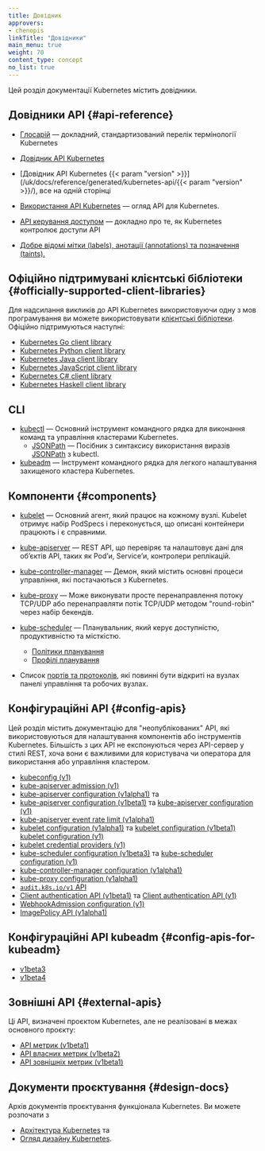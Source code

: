 ```yaml
---
title: Довідник
approvers:
- chenopis
linkTitle: "Довідники"
main_menu: true
weight: 70
content_type: concept
no_list: true
---
```


<!-- overview -->

Цей розділ документації Kubernetes містить довідники.

<!-- body -->

## Довідники API {#api-reference}

* [Глосарій](/uk/docs/reference/glossary/) — докладний, стандартизований перелік термінології Kubernetes

* [Довідник API Kubernetes](/uk/docs/reference/kubernetes-api/)
* [Довідник API Kubernetes {{< param "version" >}}](/uk/docs/reference/generated/kubernetes-api/{{< param "version" >}}/), все на одній сторінці
* [Використання API Kubernetes](/uk/docs/reference/using-api/) — огляд API для Kubernetes.
* [API керування доступом](/uk/docs/reference/access-authn-authz/) — докладно про те, як Kubernetes контролює доступи API
* [Добре відомі мітки (labels), анотації (annotations) та позначення (taints).](/uk/docs/reference/labels-annotations-taints/)

## Офіційно підтримувані клієнтські бібліотеки {#officially-supported-client-libraries}

Для надсилання викликів до API Kubernetes використовуючи одну з мов програмування ви можете використовувати [клієнтські бібліотеки](/uk/docs/reference/using-api/client-libraries/). Офіційно підтримуються наступні:

* [Kubernetes Go client library](https://github.com/kubernetes/client-go/)
* [Kubernetes Python client library](https://github.com/kubernetes-client/python)
* [Kubernetes Java client library](https://github.com/kubernetes-client/java)
* [Kubernetes JavaScript client library](https://github.com/kubernetes-client/javascript)
* [Kubernetes C# client library](https://github.com/kubernetes-client/csharp)
* [Kubernetes Haskell client library](https://github.com/kubernetes-client/haskell)

## CLI

* [kubectl](/uk/docs/reference/kubectl/) — Основний інструмент командного рядка для виконання команд та управління кластерами Kubernetes.
  * [JSONPath](/uk/docs/reference/kubectl/jsonpath/) — Посібник з синтаксису використання виразів [JSONPath](https://goessner.net/articles/JsonPath/) з kubectl.
* [kubeadm](/uk/docs/reference/setup-tools/kubeadm/) — Інструмент командного рядка для легкого налаштування захищеного кластера Kubernetes.

## Компоненти {#components}

* [kubelet](/uk/docs/reference/command-line-tools-reference/kubelet/) — Основний агент, який працює на кожному вузлі. Kubelet отримує набір PodSpecs і переконується, що описані контейнери працюють і є справними.
* [kube-apiserver](/uk/docs/reference/command-line-tools-reference/kube-apiserver/) — REST API, що перевіряє та налаштовує дані для обʼєктів API, таких як Podʼи, Serviceʼи, контролери реплікацій.
* [kube-controller-manager](/uk/docs/reference/command-line-tools-reference/kube-controller-manager/) — Демон, який містить основні процеси управління, які постачаються з Kubernetes.
* [kube-proxy](/uk/docs/reference/command-line-tools-reference/kube-proxy/) — Може виконувати просте перенаправлення потоку TCP/UDP або перенаправляти потік TCP/UDP методом "round-robin" через набір бекендів.
* [kube-scheduler](/uk/docs/reference/command-line-tools-reference/kube-scheduler/) — Планувальник, який керує доступністю, продуктивністю та місткістю.

  * [Політики планування](/uk/docs/reference/scheduling/policies)
  * [Профілі планування](/uk/docs/reference/scheduling/config#profiles)

* Список [портів та протоколів](/uk/docs/reference/networking/ports-and-protocols/), які повинні бути відкриті на вузлах панелі управління та робочих вузлах.

## Конфігураційні API {#config-apis}

Цей розділ містить документацію для "неопублікованих" API, які використовуються для налаштування компонентів або інструментів Kubernetes. Більшість з цих API не експонуються через API-сервер у стилі REST, хоча вони є важливими для користувача чи оператора для використання або управління кластером.

* [kubeconfig (v1)](/uk/docs/reference/config-api/kubeconfig.v1/)
* [kube-apiserver admission (v1)](/uk/docs/reference/config-api/apiserver-admission.v1/)
* [kube-apiserver configuration (v1alpha1)](/uk/docs/reference/config-api/apiserver-config.v1alpha1/) та
* [kube-apiserver configuration (v1beta1)](/uk/docs/reference/config-api/apiserver-config.v1beta1/) та
  [kube-apiserver configuration (v1)](/uk/docs/reference/config-api/apiserver-config.v1/)
* [kube-apiserver event rate limit (v1alpha1)](/uk/docs/reference/config-api/apiserver-eventratelimit.v1alpha1/)
* [kubelet configuration (v1alpha1)](/uk/docs/reference/config-api/kubelet-config.v1alpha1/) та
  [kubelet configuration (v1beta1)](/uk/docs/reference/config-api/kubelet-config.v1beta1/)
  [kubelet configuration (v1)](/uk/docs/reference/config-api/kubelet-config.v1/)
* [kubelet credential providers (v1)](/uk/docs/reference/config-api/kubelet-credentialprovider.v1/)
* [kube-scheduler configuration (v1beta3)](/uk/docs/reference/config-api/kube-scheduler-config.v1beta3/) та
  [kube-scheduler configuration (v1)](/uk/docs/reference/config-api/kube-scheduler-config.v1/)
* [kube-controller-manager configuration (v1alpha1)](/uk/docs/reference/config-api/kube-controller-manager-config.v1alpha1/)
* [kube-proxy configuration (v1alpha1)](/uk/docs/reference/config-api/kube-proxy-config.v1alpha1/)
* [`audit.k8s.io/v1` API](/uk/docs/reference/config-api/apiserver-audit.v1/)
* [Client authentication API (v1beta1)](/uk/docs/reference/config-api/client-authentication.v1beta1/) та
  [Client authentication API (v1)](/uk/docs/reference/config-api/client-authentication.v1/)
* [WebhookAdmission configuration (v1)](/uk/docs/reference/config-api/apiserver-webhookadmission.v1/)
* [ImagePolicy API (v1alpha1)](/uk/docs/reference/config-api/imagepolicy.v1alpha1/)

## Конфігураційні API kubeadm {#config-apis-for-kubeadm}

* [v1beta3](/uk/docs/reference/config-api/kubeadm-config.v1beta3/)
* [v1beta4](/uk/docs/reference/config-api/kubeadm-config.v1beta4/)

## Зовнішні API {#external-apis}

Ці API, визначені проєктом Kubernetes, але не реалізовані в межах
основного проєкту:

* [API метрик (v1beta1)](/uk/docs/reference/external-api/metrics.v1beta1/)
* [API власних метрик (v1beta2)](/uk/docs/reference/external-api/custom-metrics.v1beta2)
* [API зовнішніх метрик (v1beta1)](/uk/docs/reference/external-api/external-metrics.v1beta1)

## Документи проєктування {#design-docs}

Архів документів проєктування функціонала Kubernetes. Ви можете розпочати з

* [Архітектура Kubernetes](https://git.k8s.io/design-proposals-archive/architecture/architecture.md) та
* [Огляд дизайну Kubernetes](https://git.k8s.io/design-proposals-archive).
